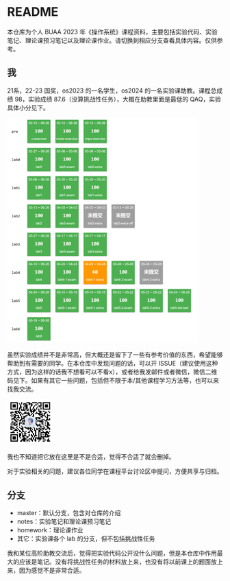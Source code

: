 # README

本仓库为个人 BUAA 2023 年《操作系统》课程资料，主要包括实验代码、实验笔记、理论课预习笔记以及理论课作业。请切换到相应分支查看具体内容。仅供参考。

## 我

21系，22-23 国奖，os2023 的一名学生，os2024 的一名实验课助教。课程总成绩 98，实验成绩 87.6（没算挑战性任务），大概在助教里面是最低的 QAQ，实验具体小分见下。

![](https://raw.githubusercontent.com/AkashiSensei/os2023/master/img/score.png)

虽然实验成绩并不是非常高，但大概还是留下了一些有参考价值的东西，希望能够帮助到有需要的同学。在本仓库中发现问题的话，可以开 ISSUE（建议使用这种方式，因为这样的话我不想看可以不看x），或者给我发邮件或者微信，微信二维码见下。如果有其它一些问题，包括但不限于本/其他课程学习方法等，也可以来找我交流。

<img src="https://raw.githubusercontent.com/AkashiSensei/os2023/master/img/wechat.jpg" style="zoom:25%;" />

我也不知道把它放在这里是不是合适，觉得不合适了就会删掉。

对于实验相关的问题，建议各位同学在课程平台讨论区中提问，方便共享与归档。

## 分支

* master：默认分支，包含对仓库的介绍
* notes：实验笔记和理论课预习笔记
* homework：理论课作业
* 其它：实验课各个 lab 的分支，但不包括挑战性任务

我和某位高阶助教交流后，觉得把实验代码公开没什么问题，但是本仓库中作用最大的应该是笔记。没有将挑战性任务的材料放上来，也没有将以前课上的题面放上来，因为感觉不是非常合适。
